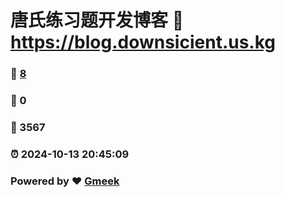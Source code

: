 # 唐氏练习题开发博客 :link: https://blog.downsicient.us.kg 
### :page_facing_up: [8](https://blog.downsicient.us.kg/tag.html) 
### :speech_balloon: 0 
### :hibiscus: 3567 
### :alarm_clock: 2024-10-13 20:45:09 
### Powered by :heart: [Gmeek](https://github.com/Meekdai/Gmeek)
